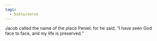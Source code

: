 ```yaml
---
tags:
  - bible/verse
---
```

Jacob called the name of the place Peniel; for he said, “I have seen God face to face, and my life is preserved.”